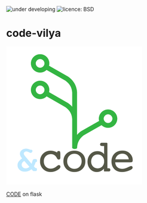 ![under developing](http://img.shields.io/badge/status-developing-yellow.svg) 
![licence: BSD](http://img.shields.io/badge/licence-BSD-green.svg)

code-vilya
==========

![logo](./logo.png)

[CODE](http://douban-code.github.io) on flask

